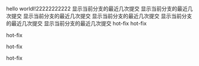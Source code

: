 hello worldl!22222222222
显示当前分支的最近几次提交
显示当前分支的最近几次提交
显示当前分支的最近几次提交
显示当前分支的最近几次提交
显示当前分支的最近几次提交
显示当前分支的最近几次提交
hot-fix
hot-fix

hot-fix



hot-fix



hot-fix

